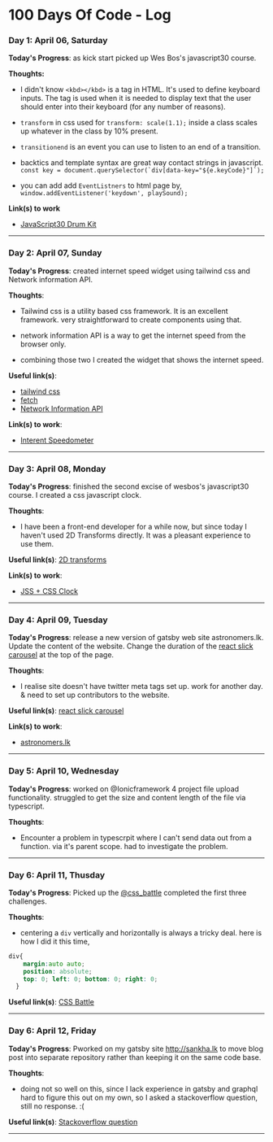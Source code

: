 # 100 Days Of Code - Log

### Day 1: April 06, Saturday
 
**Today's Progress**: as kick start picked up Wes Bos's javascript30 course.

**Thoughts:**

* I didn't know `<kbd></kbd>` is a tag in HTML. It's used to define keyboard inputs. The tag is used when it is needed to display text that the user should enter into their keyboard (for any number of reasons).

* `transform` in css used for `transform: scale(1.1);` inside a class scales up whatever in the class by 10% present. 
* `transitionend` is an event you can use to listen to an end of a transition. 

* backtics and template syntax are great way contact strings in javascript.
   ``const key = document.querySelector(`div[data-key="${e.keyCode}"]`);``

* you can add add `EventListners` to html page by, 
  `window.addEventListener('keydown', playSound);`

**Link(s) to work**

* [JavaScript30 Drum Kit ](https://github.com/sankhaKarunasekara/JavaScript30/tree/master/01%20-%20JavaScript%20Drum%20Kit)

---

### Day 2: April 07, Sunday
 
**Today's Progress**: created internet speed widget using tailwind css and Network information API.

**Thoughts**:

* Tailwind css is a utility based css framework. It is an excellent framework. very straightforward to create components using that.

* network information API is a way to get the internet speed from the browser only.

* combining those two I created the widget that shows the internet speed.

**Useful link(s)**:

* [tailwind css](https://tailwindcss.com/docs/what-is-tailwind/)
* [fetch](https://developer.mozilla.org/en-US/docs/Web/API/Fetch_API/Using_Fetch)
* [Network Information API](https://developer.mozilla.org/en-US/docs/Web/API/Network_Information_API)

**Link(s) to work**:

* [Interent Speedometer](https://codepen.io/sankhax/pen/WWGwVV)
---


### Day 3: April 08, Monday
 
**Today's Progress**: finished the second excise of wesbos's javascript30 course. I created a css javascript clock. 

**Thoughts**:

* I have been a front-end developer for a while now, but since today I haven't used 2D Transforms directly. It was
a pleasant experience to use them. 

**Useful link(s)**:
   [2D transforms](https://www.w3schools.com/css/css3_2dtransforms.asp)

**Link(s) to work**:

* [JSS + CSS Clock](https://codepen.io/sankhax/pen/vMyoPE)
---

### Day 4: April 09, Tuesday
 
**Today's Progress**: release a new version of gatsby web site astronomers.lk. Update the content of the website. Change the duration
of the [react slick carousel](http://kenwheeler.github.io/slick/) at the top of the page.

**Thoughts**:

* I realise site doesn't have twitter meta tags set up. work for another day. & need to set up contributors to the website.

**Useful link(s)**:
   [react slick carousel](http://kenwheeler.github.io/slick/)

**Link(s) to work**:

* [astronomers.lk](http://astronomers.lk)
---


### Day 5: April 10, Wednesday
 
**Today's Progress**: worked on @Ionicframework 4 project file upload functionality. struggled to get the size and content length of the file via typescript.

**Thoughts**:
* Encounter a problem in typescrpit where I can't send data out from a function. via it's parent scope. had to investigate the problem.
---


### Day 6: April 11, Thusday
 
**Today's Progress**: Picked up the [@css_battle](https://cssbattle.dev) completed the first three challenges.

**Thoughts**:
* centering a `div` vertically and horizontally is always a tricky deal. here is how I did it this time,

```css
div{
    margin:auto auto;
    position: absolute;
    top: 0; left: 0; bottom: 0; right: 0;
  } 
  ```

**Useful link(s)**:
   [CSS Battle](https://cssbattle.dev/play/3)

---

### Day 6: April 12, Friday
 
**Today's Progress**: Pworked on my gatsby site http://sankha.lk  to move blog post into separate repository rather than keeping it on the same code base.

**Thoughts**:
* doing not so well on this, since I lack experience in gatsby and graphql hard to figure this out on my own, so I asked a stackoverflow
question, still no response. :( 


**Useful link(s)**:
   [Stackoverflow question](https://stackoverflow.com/questions/55663260/how-to-retrieve-markdown-from-remote-git-repository-in-gatsby)

---

